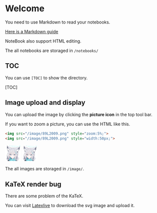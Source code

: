 # Welcome

You need to use Markdown to read your notebooks.

[Here is a Markdown guide](https://www.markdownguide.org/)

NoteBook also support HTML editing.

The all notebooks are storaged in ```/notebooks/```

## TOC

You can use `[TOC]` to show the directory.

[TOC]

## Image upload and display

You can upload the image by clicking the **picture icon** in the top tool bar.

If you want to zoom a picture, you can use the HTML like this.

```html
<img src="/image/89L2009.png" style="zoom:5%;">
<img src="/image/89L2009.png" style="width:50px;">
```

<img src="/image/89L2009.png" style="zoom:5%;">
<img src="/image/89L2009.png" style="width:50px;">

The all images are storaged in ```/image/```.

## KaTeX render bug

There are some problem of the KaTeX.

You can visit [Latexlive](https://www.latexlive.com/) to download the svg image and upload it. 



